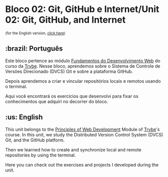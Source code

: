 # Bloco 02: Git, GitHub e Internet/Unit 02: Git, GitHub, and Internet
<small>(for the English version, <a href="#en">click here</a>)</small>
<h2>:brazil: Português</h2>
<p>Este bloco pertence ao módulo <a href="https://github.com/raphaelalmeidamartins/trybe_exercicios/tree/main/1_fundamentos-do-desv-web" rel="prev">Fundamentos do Desenvolvimento Web</a> do curso da <a href="https://www.betrybe.com/">Trybe</a>. Nesse bloco, aprendemos sobre o Sistema de Controle de Versões Direcionado (DVCS) Git e sobre a plataforma GitHub.</p>
<p>Depois aprendemos a criar e vincular repositórios locais e remotos usando o terminal.</p>
<p>Aqui você encontrará os exercícios que desenvolvi para fixar os conhecimentos que adquiri no decorrer do bloco.</p>

<h2 id="en">:us: English</h2>
<p>This unit belongs to the <a href="https://github.com/raphaelalmeidamartins/trybe_exercicios/tree/main/1_fundamentos-do-desv-web">Principles of Web Development</a> Module of <a href="https://www.betrybe.com/">Trybe</a>'s course. In this unit, we study the Distributed Version Control System (DVCS) Git, and the GitHub platform.</p>
<p>Then we learned how to create and synchronize local and remote repositories by using the terminal.</p>
<p>Here you can check out the exercises and projects I developed during the unit.</p>
